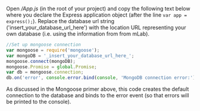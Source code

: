 Open */App.js* (in the root of your project) and copy the following text below where you declare the Express application object (after the line `var app = express();`). Replace the database url string ('insert_your_database_url_here') with the location URL representing your own database (i.e. using the information from from mLab).
    
```js    
//Set up mongoose connection
var mongoose = require('mongoose');
var mongoDB = '_insert_your_database_url_here_';
mongoose.connect(mongoDB);
mongoose.Promise = global.Promise;
var db = mongoose.connection;
db.on('error', console.error.bind(console, 'MongoDB connection error:'));
```

As discussed in the Mongoose primer above, this code creates the default connection to the database and binds to the error event (so that errors will be printed to the console). 
